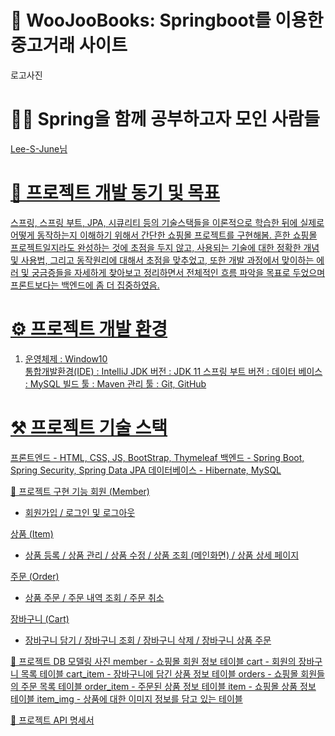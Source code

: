 <h1>📢 WooJooBooks: Springboot를 이용한 중고거래 사이트</h1>
로고사진

<h1>🙋‍♂️ Spring을 함께 공부하고자 모인 사람들</h1>
<a href="https://github.com/Lee-S-June">Lee-S-June님
<h1>🎯 프로젝트 개발 동기 및 목표</h1>
스프링, 스프링 부트, JPA, 시큐리티 등의 기술스택들을 이론적으로 학습한 뒤에 실제로 어떻게 동작하는지 이해하기 위해서 간단한 쇼핑몰 프로젝트를 구현해봄. 흔한 쇼핑몰 프로젝트일지라도 완성하는 것에 초점을 두지 않고, 사용되는 기술에 대한 정확한 개념 및 사용법, 그리고 동작원리에 대해서 초점을 맞추었고, 또한 개발 과정에서 맞이하는 에러 및 궁금증들을 자세하게 찾아보고 정리하면서 전체적인 흐름 파악을 목표로 두었으며 프론트보다는 백엔드에 좀 더 집중하였음.


<h1>⚙️ 프로젝트 개발 환경</h1>
  <ol>
    <li>운영체제 : Window10</li>
통합개발환경(IDE) : IntelliJ
JDK 버전 : JDK 11
스프링 부트 버전 : 
데이터 베이스 : MySQL
빌드 툴 : Maven
관리 툴 : Git, GitHub
  </ol>
<h1>⚒️ 프로젝트 기술 스택</h1>
프론트엔드
- HTML, CSS, JS, BootStrap, Thymeleaf
백엔드
- Spring Boot, Spring Security, Spring Data JPA
데이터베이스
- Hibernate, MySQL

📜 프로젝트 구현 기능
회원 (Member)
- 회원가입 / 로그인 및 로그아웃

상품 (Item)
- 상품 등록 / 상품 관리 / 상품 수정 / 상품 조회 (메인화면) / 상품 상세 페이지

주문 (Order)
- 상품 주문 / 주문 내역 조회 / 주문 취소

장바구니 (Cart)
- 장바구니 담기 / 장바구니 조회 / 장바구니 삭제 / 장바구니 상품 주문

📂 프로젝트 DB 모델링
사진
member - 쇼핑몰 회원 정보 테이블
cart - 회원의 장바구니 목록 테이블
cart_item - 장바구니에 담긴 상품 정보 테이블
orders - 쇼핑몰 회원들의 주문 목록 테이블
order_item - 주문된 상품 정보 테이블
item - 쇼핑몰 상품 정보 테이블
item_img - 상품에 대한 이미지 정보를 담고 있는 테이블

📜 프로젝트 API 명세서


